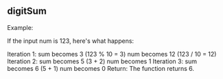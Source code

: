 ## digitSum

Example:

If the input num is 123, here's what happens:

Iteration 1:
sum becomes 3 (123 % 10 = 3)
num becomes 12 (123 / 10 = 12)
Iteration 2:
sum becomes 5 (3 + 2)
num becomes 1
Iteration 3:
sum becomes 6 (5 + 1)
num becomes 0
Return: The function returns 6.
